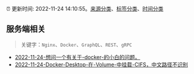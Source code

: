 :alarm_clock: 更新时间: 2022-11-24 14:10:55。[来源分类](../README.md)、[标签分类](../TAGS.md)、[时间分类](../TIMELINE.md)

## 服务端相关


> 关键字：`Nginx`、`Docker`、`GraphQL`、`REST`、`gRPC`



- [2022-11-24-想问一个有关于-docker-的小白的问题。](https://www.v2ex.com/t/897700) 
- [2022-11-24-Docker-Desktop-在-Volume-中挂载-CIFS，中文路径不识别](https://www.v2ex.com/t/897697) 